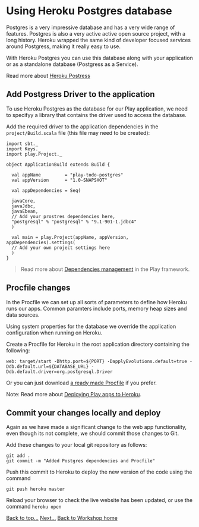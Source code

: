 # Using Heroku Postgres database 
  
  Postgres is a very impressive database and has a very wide range of features. Postgres is also a very active active open source project, with a long history.  Heroku wrapped the same kind of developer focused services around Postgress, making it really easy to use.

  With Heroku Postgres you can use this database along with your application or as a standalone database (Postgress as a Service).

  Read more about [Heroku Postress](http://postgres.heroku.com/) 
  
  
## Add Postgress Driver to the application

  To use Heroku Postgres as the database for our Play application, we need to specifyy a library that contains the driver used to access the database.

  Add the required driver to the application dependencies in the `project/Build.scala` file (this file may need to be created):

    import sbt._
    import Keys._
    import play.Project._

    object ApplicationBuild extends Build {

      val appName         = "play-todo-postgres"
      val appVersion      = "1.0-SNAPSHOT"

      val appDependencies = Seq(

      javaCore,
      javaJdbc,
      javaEbean,
      // Add your prostres dependencies here,
      "postgresql" % "postgresql" % "9.1-901-1.jdbc4"
      )

      val main = play.Project(appName, appVersion, appDependencies).settings(
      // Add your own project settings here      
      )
    }


> Read more about [Dependencies management](http://www.playframework.com/documentation/2.1.0/SBTDependencies) in the Play framework.
  
##  Procfile changes
  
  In the Procfile we can set up all sorts of parameters to define how Heroku runs our apps.  Common paramters include ports, memory heap sizes and data sources.
  
  Using system properties for the database we override the application configuration when running on Heroku.  

  Create a Procfile for Heroku in the root application directory containing the following:

    web: target/start -Dhttp.port=${PORT} -DapplyEvolutions.default=true -Ddb.default.url=${DATABASE_URL} -Ddb.default.driver=org.postgresql.Driver

  Or you can just download [a ready made Procfile](resources/Procfile) if you prefer.

  Note: Read more about [Deploying Play apps to Heroku](http://www.playframework.com/documentation/2.1.0/ProductionHeroku).


## Commit your changes locally and deploy

  Again as we have made a significant change to the web app functionality, even though its not complete, we should commit those changes to Git.
  
  Add these changes to your local git repository as follows:
  
    git add .
    git commit -m "Added Postgres dependencies and Procfile"

  Push this commit to Heroku to deploy the new version of the code using the command
  
    git push heroku master

  Reload your browser to check the live website has been updated, or use the command `heroku open`   

[Back to top...](#top)
[Next...](10-releases-and-rollbacks.html)
[Back to Workshop home](index.html)

